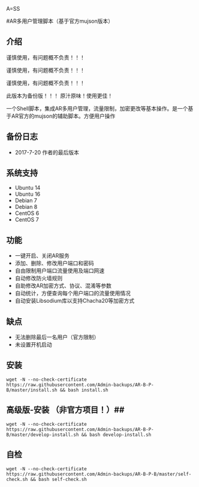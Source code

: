 A=SS

#AR多用户管理脚本（基于官方mujson版本）

## 介绍 ##


谨慎使用，有问题概不负责！！！

谨慎使用，有问题概不负责！！！ 

谨慎使用，有问题概不负责！！！

此版本为备份版！！！
原汁原味！使用更佳！

一个Shell脚本，集成AR多用户管理，流量限制，加密更改等基本操作。是一个基于AR官方的mujson的辅助脚本。方便用户操作

## 备份日志 ##
- 2017-7-20 作者的最后版本

## 系统支持 ##
* Ubuntu 14
* Ubuntu 16
* Debian 7
* Debian 8
* CentOS 6
* CentOS 7

## 功能 ##
- 一键开启、关闭AR服务
- 添加、删除、修改用户端口和密码
- 自由限制用户端口流量使用及端口网速
- 自动修改防火墙规则
- 自助修改AR加密方式、协议、混淆等参数
- 自动统计，方便查询每个用户端口的流量使用情况
- 自动安装Libsodium库以支持Chacha20等加密方式

## 缺点 ##
- 无法删除最后一名用户（官方限制）
- 未设置开机启动

## 安装 ##
    wget -N --no-check-certificate https://raw.githubusercontent.com/Admin-backups/AR-B-P-B/master/install.sh && bash install.sh
    
## 高级版-安装 （非官方项目！）##
    wget -N --no-check-certificate https://raw.githubusercontent.com/Admin-backups/AR-B-P-B/master/develop-install.sh && bash develop-install.sh

## 自检 ##
    wget -N --no-check-certificate https://raw.githubusercontent.com/Admin-backups/AR-B-P-B/master/self-check.sh && bash self-check.sh


